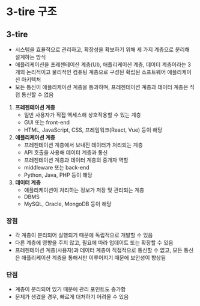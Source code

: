 # 3-tire 구조

## 3-tire

- 시스템을 효율적으로 관리하고, 확장성을 확보하기 위해 세 가지 계층으로 분리해 설계하는 방식
- 애플리케이션을 프레젠테이션 계층(UI), 애플리케이션 계층, 데이터 계층이라는 3개의 논리적이고 물리적인 컴퓨팅 계층으로 구성된 확립된 소프트웨어 애플리케이션 아키텍처
- 모든 통신이 애플리케이션 계층을 통과하며, 프레젠테이션 계층과 데이터 계층은 직접 통신할 수 없음

1. **프레젠테이션 계층**
   - 일반 사용자가 직접 액세스해 상호작용할 수 있는 계층
   - GUI 또는 front-end
   - HTML, JavaScript, CSS, 프레임워크(React, Vue) 등이 해당
2. **애플리케이션 계층**
   - 프레젠테이션 계층에서 보내진 데이터가 처리되는 계층
   - API 호출을 사용해 데이터 계층과 통신
   - 프레젠테이션 계층과 데이터 계층의 중개자 역할
   - middleware 또는 back-end
   - Python, Java, PHP 등이 해당
3. **데이터 계층**
   - 애플리케이션이 처리하는 정보가 저장 및 관리되는 계층
   - DBMS
   - MySQL, Oracle, MongoDB 등이 해당

### 장점

- 각 계층이 분리되어 실행되기 때문에 독립적으로 개발할 수 있음
- 다른 계층에 영향을 주지 않고, 필요에 따라 업데이트 또는 확장할 수 있음
- 프레젠테이션 계층(사용자)과 데이터 계층이 직접적으로 통신할 수 없고, 모든 통신은 애플리케이션 계층을 통해서만 이루어지기 때문에 보안성이 향상됨

### 단점

- 계층이 분리되어 있기 때문에 관리 포인트도 증가함
- 문제가 생겼을 경우, 빠르게 대처하기 어려울 수 있음
